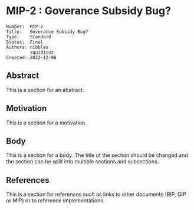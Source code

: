 # MIP-2 : Goverance Subsidy Bug?

```
Number:  MIP-2
Title:   Goverance Subsidy Bug?
Type:    Standard
Status:  Final
Authors: nibbles
         squidicuz
Created: 2022-12-06
```

## Abstract

This is a section for an abstract.

## Motivation

This is a section for a motivation.

## Body

This is a section for a body. The title of the section should be changed
and the section can be split into multiple sections and subsections.

## References

This is a section for references such as links to other documents (BIP, QIP or MIP)
or to reference implementations.